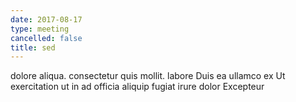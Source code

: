 ```yaml
---
date: 2017-08-17
type: meeting
cancelled: false
title: sed
---
```

dolore aliqua. consectetur quis mollit. labore Duis ea ullamco ex Ut exercitation ut in ad officia aliquip fugiat irure dolor Excepteur
